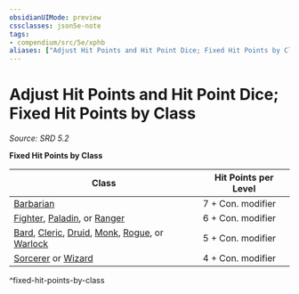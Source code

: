 ```yaml
---
obsidianUIMode: preview
cssclasses: json5e-note
tags:
- compendium/src/5e/xphb
aliases: ["Adjust Hit Points and Hit Point Dice; Fixed Hit Points by Class"]
---
```

# Adjust Hit Points and Hit Point Dice; Fixed Hit Points by Class
*Source: SRD 5.2* 

**Fixed Hit Points by Class**

| Class | Hit Points per Level |
|-------|----------------------|
| [Barbarian](barbarian-xphb.md) | 7 + Con. modifier |
| [Fighter](fighter-xphb.md), [Paladin](paladin-xphb.md), or [Ranger](ranger-xphb.md) | 6 + Con. modifier |
| [Bard](bard-xphb.md), [Cleric](cleric-xphb.md), [Druid](druid-xphb.md), [Monk](monk-xphb.md), [Rogue](rogue-xphb.md), or [Warlock](warlock-xphb.md) | 5 + Con. modifier |
| [Sorcerer](sorcerer-xphb.md) or [Wizard](wizard-xphb.md) | 4 + Con. modifier |
^fixed-hit-points-by-class